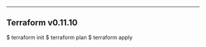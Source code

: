 ------------------
Terraform v0.11.10
------------------
$ terraform init
$ terraform plan
$ terraform apply
